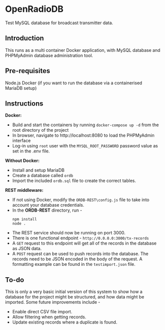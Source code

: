 # OpenRadioDB
 Test MySQL database for broadcast transmitter data.

## Introduction
This runs as a multi container Docker application, with MySQL database and PHPMyAdmin database administration tool.

## Pre-requisites
Node.js
Docker (if you want to run the database via a containerised MariaDB setup)

## Instructions

**Docker:**

- Build and start the containers by running `docker-compose up -d` from the root directory of the project
- In browser, navigate to http://localhost:8080 to load the PHPMyAdmin interface
- Log-in using `root` user with the `MYSQL_ROOT_PASSWORD` password value as set in the .env file.
  
**Without Docker:**
  
- Install and setup MariaDB
- Create a database called `ordb`
- Import the included `ordb.sql` file to create the correct tables.

**REST middleware:**
- If not using Docker, modify the `ORDB-REST\config.js` file to take into account your database credentials.
- In the **ORDB-REST** directory, run -
  ```
  npm install
  node .
  ```
- The REST service should now be running on port 3000.
- There is one functional endpoint - `http://0.0.0.0:3000/tx-records`
- A `GET` request to this endpoint will get all of the records in the database as JSON data.
- A `POST` request can be used to push records into the database. The records need to be JSON encoded in the body of the request. A formatting example can be found in the `testimport.json` file.

## To-do
This is only a very basic initial version of this system to show how a database for the project might be structured, and how data might be imported. Some future improvements include -

- Enable direct CSV file import.
- Allow filtering when getting records.
- Update existing records where a duplicate is found.

 
